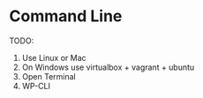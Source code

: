 # Command Line

TODO:
1. Use Linux or Mac
2. On Windows use virtualbox + vagrant + ubuntu
3. Open Terminal
4. WP-CLI
